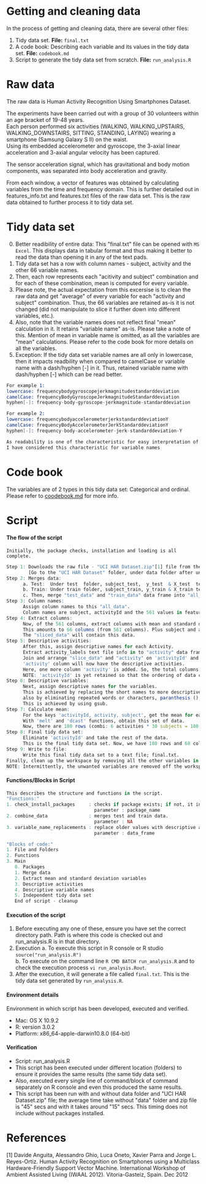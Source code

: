 Getting and cleaning data
===========

In the process of getting and cleaning data, there are several other files:

1. Tidy data set. **File:** `final.txt`
2. A code book: Describing each variable and its values in the tidy data set. **File:** `codebook.md`
3. Script to generate the tidy data set from scratch. **File:** `run_analysis.R` 


Raw data
==========
The raw data is Human Activity Recognition Using Smartphones Dataset.  

The experiments have been carried out with a group of 30 volunteers within an age bracket of 19-48 years.  
Each person performed six activities (WALKING, WALKING_UPSTAIRS, WALKING_DOWNSTAIRS, SITTING, STANDING, LAYING) wearing a smartphone (Samsung Galaxy S II) on the waist.  
Using its embedded accelerometer and gyroscope, the 3-axial linear acceleration and 3-axial angular velocity has been captured.  

The sensor acceleration signal, which has gravitational and body motion components, was separated into body acceleration and gravity.  

From each window, a vector of features was obtained by calculating variables from the time and frequency domain. This is further detailed out in features_info.txt and features.txt files of the raw data set. This is the raw data obtained to further process it to tidy data set.


Tidy data set
===========

0. Better readibility of entire data: This "final.txt" file can be opened with `MS Excel`. This displays data in tabular format and thus making it better to read the data than opening it in any of the text pads.
1. Tidy data set has a row with column names - subject, activity and the other 66 variable names.
2. Then, each row represents each "acitivity and subject" combination and for each of these combination, mean is computed for every variable.
3. Please note, the actual expectation from this excersise is to clean the raw data and get "average" of every variable for each "activity and subject" combination. Thus, the 66 variables are retained as-is it is not changed (did not manipulate to slice it further down into different variables, etc.). 
4. Also, note that the variable names does not reflect final "mean" calculation in it. It retains "variable name" as-is. Please take a note of this. Mention of mean in variable name is omitted, as all the variables are "mean" calculations. Please refer to the code book for more details on all the variables.
5. Exception: If the tidy data set variable names are all only in lowercase, then it impacts readbility when compared to camelCase or variable name with a dash/hyphen [-] in it. Thus, retained variable name with dash/hyphen [-] which can be read better.

```S
For example 1:
lowercase: frequencybodygyroscopejerkmagnitudestandarddeviation
camelCase: frequencyBodyGyroscopeJerkmagnitudeStandarddeviation
hyphen[-]: frequency-body-gyroscope-jerkmagnitude-standarddeviation

For example 2: 
lowercase: frequencybodyaccelerometerjerkstandarddeviationY
camelCase: frequencyBodyAccelerometerJerkStandarddeviationY
hyphen[-]: frequency-body-accelerometer-jerk-standarddeviation-Y 

As readability is one of the characteristic for easy interpretation of data, 
I have considered this characteristic for variable names
```


Code book
===========
The variables are of 2 types in this tidy data set: Categorical and ordinal.  
Please refer to [coodebook.md](https://github.com/ambikasam/coursera/blob/master/data-analysis/03-getting-and-cleaning-data/project/codebook.md) for more info. 


Script
===========

#### The flow of the script
`Initially, the package checks, installation and loading is all complete.`
```R
Step 1: Downloads the raw file - "UCI HAR Dataset.zip"[1] file from the net and unzip it under data folder.
        [Go to the "UCI HAR Dataset" folder, under data folder after unzip].
Step 2: Merges data:
      a. Test:  Under test  folder, subject_test,  y_test  & X_test  text files merged into "test_data"  data frame.
      b. Train: Under train folder, subject_train, y_train & X_train text files merged into "train_data" data frame.
      c. Then, merge "test_data" and "train_data" data frame into "all_data" data frame, using rbind.
Step 3: Column names: 
      Assign column names to this "all_data". 
      Column names are subject, activityId and the 561 values in features.txt. So, totally 563 columns.
Step 4: Extract columns: 
      Now, of the 561 columns, extract columns with mean and standard deviation only. 
      This amounts to 66 columns (from 561 columns). Plus subject and activity 2 columns, makes it 68 columns. 
      The "sliced_data" will contain this data.
Step 5: Descriptive activities: 
      After this, assign descriptive names for each Activity.
      Extract activity_labels text file info in to "activity" data frame.
      Join and arrange "slice_data" and "activity" on 'activityId' and get "with_activities" data.
      'activity' column will now have the descriptive activities.
      Here, one more column 'activity' is added. So, the total columns are 69.
      NOTE: 'activityId' is yet retained so that the ordering of data can be on activityId instead of activity.
Step 6: Descriptive variables: 
      Next, assign descriptive names for the variables. 
      This is achieved by replacing the short names to more descriptive ones and 
      also by eliminating repeated words or characters, paranthesis (), etc.
      This is achieved by using gsub.
Step 7: Calculate mean: 
      For the keys 'activityId, activity, subject', get the mean for each variable. 
      With 'melt' and 'dcast' functions, obtain this set of data. 
      Now, there are 180 rows (combi: 6 activities * 30 subjects = 180 rows) and 69 columns.
Step 8: Final tidy data set: 
      Eliminate 'activityId' and take the rest of the data. 
      This is the final tidy data set. Now, we have 180 rows and 68 columns.
Step 9: Write to file: 
      Write this final tidy data set to a text file; final.txt.
Finally, clean up the workspace by removing all the other variables in workspace.
NOTE: Intermittently, the unwanted variables are removed off the workspace.
```

#### Functions/Blocks in Script
```R
This describes the structure and functions in the script.
"Functions:"
1. check_install_packages     : checks if package exists; if not, it installs the given package.
                                parameter : package_name
2. combine_data               : merges test and train data.
                                parameter : NA
3. variable_name_replacements : replace older values with descriptive and meaningful variable names.
                                parameter : data_frame

"Blocks of code:"
1. File and Folders
2. Functions
3. Main
   0. Packages
   1. Merge data
   2. Extract mean and standard deviation variables
   3. Descriptive activities
   4. Descriptive variable names
   5. Independent tidy data set
   End of script - cleanup
```

#### Execution of the script  
1. Before executing any one of these, ensure you have set the correct directory path. Path is where this code is checked out and run_analysis.R is in that directory.   
2. Execution
   a. To execute this script in R console or R studio `source("run_analysis.R")`  
   b. To execute on the command line `R CMD BATCH run_analysis.R` and to check the execution process `vi run_analysis.Rout`.  
3. After the execution, it will generate a file called `final.txt`. This is the tidy data set generated by `run_analysis.R`.  

#### Environment details
Environment in which script has been developed, executed and verified.

* Mac: OS X 10.9.2
* R: version 3.0.2
* Platform: x86_64-apple-darwin10.8.0 (64-bit)

#### Verification
* Script: run_analysis.R
* This script has been executed under different location (folders) to ensure it provides the same results (the same tidy data set).
* Also, executed every single line of command/block of command separately on R console and even this produced the same results. 
* This script has been run with and without data folder and "UCI HAR Dataset.zip" file; the average time take without "data" folder and zip file is "45" secs and with it takes around "15" secs. This timing does not include without packages installed.

References
=========
[1] Davide Anguita, Alessandro Ghio, Luca Oneto, Xavier Parra and Jorge L. Reyes-Ortiz. Human Activity Recognition on Smartphones using a Multiclass Hardware-Friendly Support Vector Machine. International Workshop of Ambient Assisted Living (IWAAL 2012). Vitoria-Gasteiz, Spain. Dec 2012